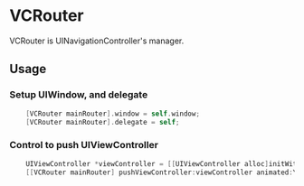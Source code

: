 VCRouter
========

VCRouter is UINavigationController's manager.


Usage
----------

### Setup UIWindow, and delegate

```objective-c
    [VCRouter mainRouter].window = self.window;
    [VCRouter mainRouter].delegate = self;
```

### Control to push UIViewController

```objective-c
    UIViewController *viewController = [[UIViewController alloc]initWithNibName:nil bundle:nil];
    [[VCRouter mainRouter] pushViewController:viewController animated:YES];
```
